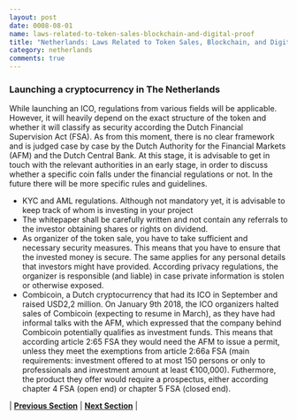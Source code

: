 ```yaml
---
layout: post
date: 0008-08-01
name: laws-related-to-token-sales-blockchain-and-digital-proof
title: "Netherlands: Laws Related to Token Sales, Blockchain, and Digital Proof"
category: netherlands
comments: true
---
```


### Launching a cryptocurrency in The Netherlands
While launching an ICO, regulations from various fields will be applicable. However, it will heavily depend on the exact structure of the token and whether it will classify as security according the Dutch Financial Supervision Act (FSA). As from this moment, there is no clear framework and is judged case by case by the Dutch Authority for the Financial Markets (AFM) and the Dutch Central Bank. At this stage, it is advisable to get in touch with the relevant authorities in an early stage, in order to discuss whether a specific coin falls under the financial regulations or not. In the future there will be more specific rules and guidelines.
- KYC and AML regulations. Although not mandatory yet, it is advisable to keep track of whom is investing in your project
- The whitepaper shall be carefully written and not contain any referrals to the investor obtaining shares or rights on dividend.
- As organizer of the token sale, you have to take sufficient and necessary security measures. This means that you have to ensure that the invested money is secure. The same applies for any personal details that investors might have provided. According privacy regulations, the organizer is responsible (and liable) in case private information is stolen or otherwise exposed.
 - Combicoin, a Dutch cryptocurrency that had its ICO in September and raised USD2,2 million. On January 9th 2018, the ICO organizers halted sales of Combicoin (expecting to resume in March), as they have had informal talks with the AFM, which expressed that the company behind Combicoin potentially qualifies as investment funds. This means that according article 2:65 FSA they would need the AFM to issue a permit, unless they meet the exemptions from article 2:66a FSA (main requirements: investment offered to at most 150 persons or only to professionals and investment amount at least €100,000). Futhermore, the product they offer would require a prospectus, either according chapter 4 FSA (open end) or chapter 5 FSA (closed end). 

| **[Previous Section]( https://neo-project.github.io/global-blockchain-compliance-hub//netherlands/netherlands-governing-by-law.html)** | **[Next Section]( https://neo-project.github.io/global-blockchain-compliance-hub//netherlands/netherlands-securities-related-laws.html)** |
